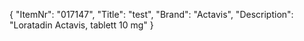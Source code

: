 {
  "ItemNr": "017147",
  "Title": "test",
  "Brand": "Actavis",
  "Description": "Loratadin Actavis, tablett 10 mg"
}